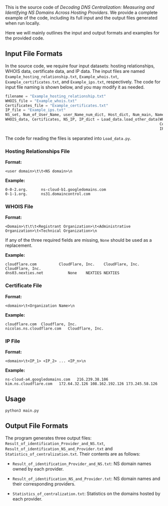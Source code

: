 This is the source code of *Decoding DNS Centralization: Measuring and Identifying NS Domains Across Hosting Providers*. We provide a complete example of the code, including its full input and the output files generated when run locally.

Here we will mainly outlines the input and output formats and examples for the provided code.

## Input File Formats
In the source code, we require four input datasets: hosting relationships, WHOIS data, certificate data, and IP data. The input files are named `Example_hosting_relationship.txt`, `Example_whois.txt`, `Example_certificates.txt`, and `Example_ips.txt`, respectively. The code for input file naming is shown below, and you may modify it as needed.
```python
filename = "Example_hosting_relationship.txt"
WHOIS_file = "Example_whois.txt"
Certificates_file = "Example_certificates.txt"
IP_file = "Example_ips.txt"
NS_set, Num_of_User_Name, user_Name_num_dict, Host_dict, Num_main, Name_Num_dict_main, Num_Name_dict_main, Fa, Hosted_by = Load_data.Load_zonefile(filename)
WHOIS_data, Certificates, NS_IP, IP_dict = Load_data.load_other_data(WHOIS_file,
                                                                     Certificates_file,
                                                                     IP_file)
```
The code for reading the files is separated into `Load_data.py`.
### Hosting Relationships File
**Format:**
```plaintext
<user domain>\t\t<NS domain>\n
```
**Example:**
```
0-0-2.org.		ns-cloud-b1.googledomains.com
0-1-1.org.		ns31.domaincontrol.com
```

### WHOIS File
**Format:**
```plaintext
<Domain>\t\t\t<Registrant Organization>\t<Administrative Organization>\t<Technical Organization>\n  
```
If any of the three required fields are missing, `None` should be used as a replacement.

**Example:**
```
cloudflare.com			CloudFlare, Inc.	CloudFlare, Inc.	CloudFlare, Inc.
dns03.nexties.net			None	NEXTIES NEXTIES
```

### Certificate File
**Format:**
```plaintext
<domain>\t<Organization Name>\n
```
**Example:**
```
cloudflare.com	Cloudflare, Inc.
nicolas.ns.cloudflare.com	Cloudflare, Inc.
```

### IP File
**Format:**
```plaintext
<domain>\t<IP_1> <IP_2> ... <IP_n>\n
```
**Example:**
```
ns-cloud-a4.googledomains.com	216.239.38.106 
kim.ns.cloudflare.com	172.64.32.126 108.162.192.126 173.245.58.126
```

## Usage
```
python3 main.py
```

## Output File Formats
The program generates three output files: `Result_of_identification_Provider_and_NS.txt`, `Result_of_identification_NS_and_Provider.txt` and `Statistics_of_centralization.txt`. Their contents are as follows:

* `Result_of_identification_Provider_and_NS.txt`: NS domain names owned by each provider.

* `Result_of_identification_NS_and_Provider.txt`: NS domain names and their corresponding providers.

* `Statistics_of_centralization.txt`: Statistics on the domains hosted by each provider.
